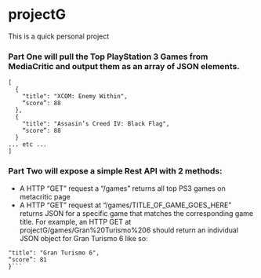 projectG
========

This is a quick personal project

### Part One will pull the Top PlayStation 3 Games from MediaCritic and output them as an array of JSON elements.
```
[
  {
    "title": "XCOM: Enemy Within",
    “score”: 88
  },
  {
    "title": "Assasin’s Creed IV: Black Flag",
    “score”: 88
  }
... etc ...
]
```
### Part Two will expose a simple Rest API with 2 methods:
- A HTTP “GET” request a “/games” returns all top PS3 games on metacritic page
- A HTTP “GET” request at “/games/TITLE_OF_GAME_GOES_HERE” returns JSON for a specific game that matches the corresponding game title. For example, an HTTP GET at projectG/games/Gran%20Turismo%206 should return an individual JSON object for Gran Turismo 6 like so:

```{
"title": "Gran Turismo 6",
“score”: 81
}```
